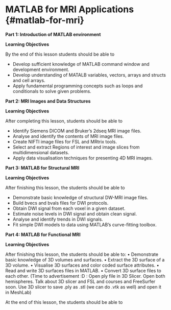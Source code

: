 # MATLAB for MRI Applications {#matlab-for-mri}


**Part 1: Introduction of MATLAB environment**

**Learning Objectives**

By the end of this lesson students should be able to

*   Develop sufficient knowledge of MATLAB command window and development environment.
*   Develop understanding of MATALB variables, vectors, arrays and structs and cell arrays.
*   Apply fundamental programming concepts such as loops and conditionals to solve given problems.

**Part 2: MRI Images and Data Structures**

**Learning Objectives**

After completing this lesson, students should be able to

*   Identify Siemens DICOM and Bruker’s 2dseq MRI image files.
*   Analyse and identify the contents of MRI image files.
*   Create NIFTI image files for FSL and MRtrix tools.
*   Select and extract Regions of interest and image slices from multidimensional datasets.
*   Apply data visualisation techniques for presenting 4D MRI images.

**Part 3: MATLAB for Structural MRI**

**Learning Objectives**

After finishing this lesson, the students should be able to

*   Demonstrate basic knowledge of structural DW-MRI image files.
*   Build bvecs and bvals files for DWI protocols.
*   Obtain DWI signal from each voxel in a given dataset.
*   Estimate noise levels in DWI signal and obtain clean signal.
*   Analyse and identify trends in DWI signals.
*   Fit simple DWI models to data using MATLAB’s curve-fitting toolbox.

**Part 4: MATLAB for Functional MRI**

**Learning Objectives**

After finishing this lesson, the students should be able to:
•	Demonstrate basic knowledge of 3D volumes and surfaces.
•	Extract the 3D surface of a 3D volume.
•	Visualise 3D surfaces and color coded surface attributes. 
•	Read and write 3D surfaces files in MATLAB.
•	Convert 3D surface files to each other. (Time to advertisement :D :  Open ply file in 3D Slicer. Open both hemispheres.  Talk about 3D slicer and FSL and courses and FreeSurfer soon. Use 3D slicer to save .ply as .stl (we can do .vtk as well) and open it in MeshLab)


At the end of this lesson, the students should be able to

